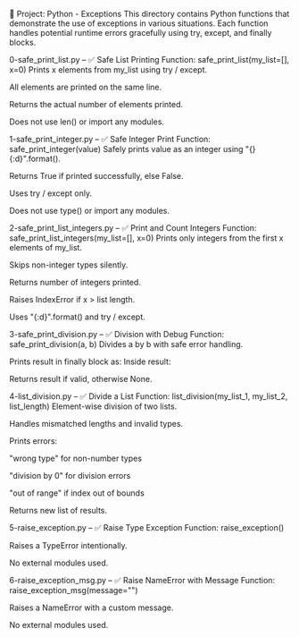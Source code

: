 📂 Project: Python - Exceptions
This directory contains Python functions that demonstrate the use of exceptions in various situations. Each function handles potential runtime errors gracefully using try, except, and finally blocks.

0-safe_print_list.py – ✅ Safe List Printing
Function: safe_print_list(my_list=[], x=0)
Prints x elements from my_list using try / except.

All elements are printed on the same line.

Returns the actual number of elements printed.

Does not use len() or import any modules.

1-safe_print_integer.py – ✅ Safe Integer Print
Function: safe_print_integer(value)
Safely prints value as an integer using "{}{:d}".format().

Returns True if printed successfully, else False.

Uses try / except only.

Does not use type() or import any modules.

2-safe_print_list_integers.py – ✅ Print and Count Integers
Function: safe_print_list_integers(my_list=[], x=0)
Prints only integers from the first x elements of my_list.

Skips non-integer types silently.

Returns number of integers printed.

Raises IndexError if x > list length.

Uses "{:d}".format() and try / except.

3-safe_print_division.py – ✅ Division with Debug
Function: safe_print_division(a, b)
Divides a by b with safe error handling.

Prints result in finally block as: Inside result: <value>

Returns result if valid, otherwise None.

4-list_division.py – ✅ Divide a List
Function: list_division(my_list_1, my_list_2, list_length)
Element-wise division of two lists.

Handles mismatched lengths and invalid types.

Prints errors:

"wrong type" for non-number types

"division by 0" for division errors

"out of range" if index out of bounds

Returns new list of results.

5-raise_exception.py – ✅ Raise Type Exception
Function: raise_exception()

Raises a TypeError intentionally.

No external modules used.

6-raise_exception_msg.py – ✅ Raise NameError with Message
Function: raise_exception_msg(message="")

Raises a NameError with a custom message.

No external modules used.
